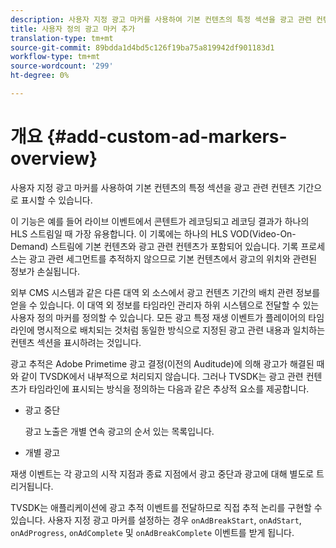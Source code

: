 ```yaml
---
description: 사용자 지정 광고 마커를 사용하여 기본 컨텐츠의 특정 섹션을 광고 관련 컨텐츠 기간으로 표시할 수 있습니다.
title: 사용자 정의 광고 마커 추가
translation-type: tm+mt
source-git-commit: 89bdda1d4bd5c126f19ba75a819942df901183d1
workflow-type: tm+mt
source-wordcount: '299'
ht-degree: 0%

---
```



# 개요 {#add-custom-ad-markers-overview}

사용자 지정 광고 마커를 사용하여 기본 컨텐츠의 특정 섹션을 광고 관련 컨텐츠 기간으로 표시할 수 있습니다.

이 기능은 예를 들어 라이브 이벤트에서 콘텐트가 레코딩되고 레코딩 결과가 하나의 HLS 스트림일 때 가장 유용합니다. 이 기록에는 하나의 HLS VOD(Video-On-Demand) 스트림에 기본 컨텐츠와 광고 관련 컨텐츠가 포함되어 있습니다. 기록 프로세스는 광고 관련 세그먼트를 추적하지 않으므로 기본 컨텐츠에서 광고의 위치와 관련된 정보가 손실됩니다.

외부 CMS 시스템과 같은 다른 대역 외 소스에서 광고 컨텐츠 기간의 배치 관련 정보를 얻을 수 있습니다. 이 대역 외 정보를 타임라인 관리자 하위 시스템으로 전달할 수 있는 사용자 정의 마커를 정의할 수 있습니다. 모든 광고 특정 재생 이벤트가 플레이어의 타임라인에 명시적으로 배치되는 것처럼 동일한 방식으로 지정된 광고 관련 내용과 일치하는 컨텐츠 섹션을 표시하려는 것입니다.

광고 추적은 Adobe Primetime 광고 결정(이전의 Auditude)에 의해 광고가 해결된 때와 같이 TVSDK에서 내부적으로 처리되지 않습니다. 그러나 TVSDK는 광고 관련 컨텐츠가 타임라인에 표시되는 방식을 정의하는 다음과 같은 추상적 요소를 제공합니다.

* 광고 중단

   광고 노출은 개별 연속 광고의 순서 있는 목록입니다.
* 개별 광고

재생 이벤트는 각 광고의 시작 지점과 종료 지점에서 광고 중단과 광고에 대해 별도로 트리거됩니다.

TVSDK는 애플리케이션에 광고 추적 이벤트를 전달하므로 직접 추적 논리를 구현할 수 있습니다. 사용자 지정 광고 마커를 설정하는 경우 `onAdBreakStart`, `onAdStart`, `onAdProgress`, `onAdComplete` 및 `onAdBreakComplete` 이벤트를 받게 됩니다.
